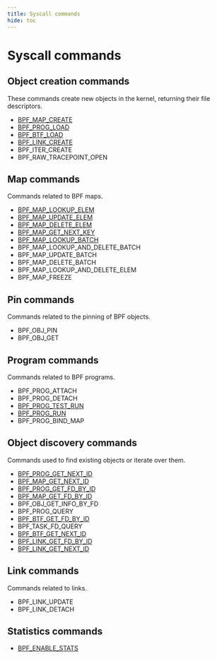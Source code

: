```yaml
---
title: Syscall commands
hide: toc
---
```

# Syscall commands

## Object creation commands

These commands create new objects in the kernel, returning their file descriptors.

* [BPF_MAP_CREATE](BPF_MAP_CREATE.md)
* [BPF_PROG_LOAD](BPF_PROG_LOAD.md)
* [BPF_BTF_LOAD](BPF_BTF_LOAD.md)
* [BPF_LINK_CREATE](BPF_LINK_CREATE.md)
* BPF_ITER_CREATE
* BPF_RAW_TRACEPOINT_OPEN

## Map commands

Commands related to BPF maps.

* [BPF_MAP_LOOKUP_ELEM](BPF_MAP_LOOKUP_ELEM.md)
* [BPF_MAP_UPDATE_ELEM](BPF_MAP_UPDATE_ELEM.md)
* [BPF_MAP_DELETE_ELEM](BPF_MAP_DELETE_ELEM.md)
* [BPF_MAP_GET_NEXT_KEY](BPF_MAP_GET_NEXT_KEY.md)
* [BPF_MAP_LOOKUP_BATCH](BPF_MAP_LOOKUP_BATCH.md)
* BPF_MAP_LOOKUP_AND_DELETE_BATCH
* BPF_MAP_UPDATE_BATCH
* BPF_MAP_DELETE_BATCH
* BPF_MAP_LOOKUP_AND_DELETE_ELEM
* BPF_MAP_FREEZE

## Pin commands

Commands related to the pinning of BPF objects.

* BPF_OBJ_PIN
* BPF_OBJ_GET

## Program commands

Commands related to BPF programs.

* BPF_PROG_ATTACH
* BPF_PROG_DETACH
* [BPF_PROG_TEST_RUN](BPF_PROG_TEST_RUN.md)
* [BPF_PROG_RUN](BPF_PROG_TEST_RUN.md)
* BPF_PROG_BIND_MAP

## Object discovery commands

Commands used to find existing objects or iterate over them.

* [BPF_PROG_GET_NEXT_ID](BPF_PROG_GET_NEXT_ID.md)
* [BPF_MAP_GET_NEXT_ID](BPF_MAP_GET_NEXT_ID.md)
* [BPF_PROG_GET_FD_BY_ID](BPF_PROG_GET_FD_BY_ID.md)
* [BPF_MAP_GET_FD_BY_ID](BPF_MAP_GET_FD_BY_ID.md)
* BPF_OBJ_GET_INFO_BY_FD
* BPF_PROG_QUERY
* [BPF_BTF_GET_FD_BY_ID](BPF_BTF_GET_FD_BY_ID.md)
* BPF_TASK_FD_QUERY
* [BPF_BTF_GET_NEXT_ID](BPF_BTF_GET_NEXT_ID.md)
* [BPF_LINK_GET_FD_BY_ID](BPF_LINK_GET_FD_BY_ID.md)
* [BPF_LINK_GET_NEXT_ID](BPF_LINK_GET_NEXT_ID.md)

## Link commands 

Commands related to links.

* BPF_LINK_UPDATE
* BPF_LINK_DETACH

## Statistics commands

* [BPF_ENABLE_STATS](BPF_ENABLE_STATS.md)
